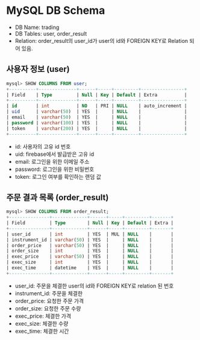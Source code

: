 # MySQL DB Schema

* DB Name: trading
* DB Tables: user, order_result
* Relation: order_result의 user_id가 user의 id와 FOREIGN KEY로 Relation 되어 있음.

## 사용자 정보 (user)
```sql
mysql> SHOW COLUMNS FROM user;
+----------+--------------+------+-----+---------+----------------+
| Field    | Type         | Null | Key | Default | Extra          |
+----------+--------------+------+-----+---------+----------------+
| id       | int          | NO   | PRI | NULL    | auto_increment |
| uid      | varchar(50)  | YES  |     | NULL    |                |
| email    | varchar(50)  | YES  |     | NULL    |                |
| password | varchar(100) | YES  |     | NULL    |                |
| token    | varchar(200) | YES  |     | NULL    |                |
+----------+--------------+------+-----+---------+----------------+
```

* id: 사용자의 고유 id 번호
* uid: firebase에서 발급받은 고유 id
* email: 로그인을 위한 이메일 주소
* password: 로그인을 위한 비밀번호
* token: 로그인 여부를 확인하는 랜덤 값

## 주문 결과 목록 (order_result)
```sql
mysql> SHOW COLUMNS FROM order_result;
+---------------+-------------+------+-----+---------+-------+
| Field         | Type        | Null | Key | Default | Extra |
+---------------+-------------+------+-----+---------+-------+
| user_id       | int         | YES  | MUL | NULL    |       |
| instrument_id | varchar(50) | YES  |     | NULL    |       |
| order_price   | varchar(50) | YES  |     | NULL    |       |
| order_size    | int         | YES  |     | NULL    |       |
| exec_price    | varchar(50) | YES  |     | NULL    |       |
| exec_size     | int         | YES  |     | NULL    |       |
| exec_time     | datetime    | YES  |     | NULL    |       |
+---------------+-------------+------+-----+---------+-------+
```

* user_id: 주문을 체결한 user의 id와 FOREIGN KEY로 relation 된 번호
* instrument_id: 주문을 체결한 
* order_price: 요청한 주문 가격
* order_size: 요청한 주문 수량
* exec_price: 체결한 가격
* exec_size: 체결한 수량
* exec_time: 체결한 시간